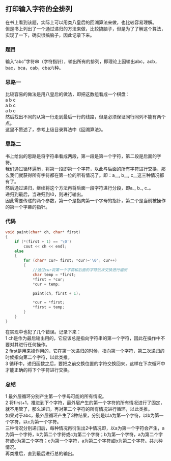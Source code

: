 ## 打印输入字符的全排列
在书上看到该题，实际上可以用类八皇后的回溯算法来做，也比较容易理解。   
但是书上列出了一个通过递归的方法来做，比较搞脑子，但是为了了解这个算法，实现了一下，确实很搞脑子，因此记录下来。   
### 题目  
输入“abc”字符串（字符指针），输出所有的排列，即理论上因输出abc，acb，bac，bca，cab，cba六种。   
### 思路一
比较容易的做法是用八皇后的做法，即把这数组看成一个棋盘：   
a b c   
a b c  
a b c  
然后找出不同的从第一行走到最后一行的线路，但是必须保证同行同列不能有两个点。   
这里不赘述了，参考上级目录算法中《回溯算法》。   
### 思路二
书上给出的思路是将字符串看成两段，第一段是第一个字符，第二段是后面的字符。   
我们通过循环遍历，将第一段即第一个字符，以此与后面的所有字符进行交换，那么我们就获得所有字符都在第一位的所有情况了。即：a__, b__, c__这三种情况都有了。   
然后通过递归，继续将这个方法再将后面一段字符进行分段，即a_, b_, c_。   
递归到最后，当递归到\0，则进行输出。  
因此需要传递的两个参数，第一个是指向第一个字母的指针，第二个是当前被操作的第一个字幕的指针。   
### 代码 
```c
void paint(char* ch, char* first)  
{  
	if (*(first + 1) == '\0')   
		cout << ch << endl;  
	else  
	{   
		for (char* cur= first; *cur!='\0'; cur++)  
		{   
			//通过cur将第一个字符和后面的字符依次交换进行遍历  
			char temp = *first;  
			*first = *cur;  
			*cur = temp;  

			paint(ch, first + 1);   

			*cur = *first;  
			*first = temp;  
		}  
	}  
}  
```   
在实现中也犯了几个错误。记录下来：  
1 ch是作为最后输出用的，它应该总是指向字符串的第一个字符，因此在操作中不要对其进行任何操作。   
2 first是用来操作用的，它在第一次递归的时候，指向第一个字符，第二次递归的时候指向第二个字符，以此类推。   
3 循环中，递归函数之后，要把之前交换位置的字符交换回来，这样在下次循环中才能正确的将下个字符进行交换。  
### 总结  
1 最外层循环分别产生第一个字母可能的所有情况。   
2 将first+1，推进到下个字符，最外层产生的第一个字符的所有情况进行了固定，就不用管了，那么递归，再对第二个字符的所有情况进行循环，以此类推。  
如果对于abc，最外层循环产生了3种结果，分别是以a为第一个字符，以b为第一个字符，以c为第一个字符。  
三种情况分别递归后，每种情况再衍生出2中情况即，以a为第一个字符会产生，a为第一个字符，b为第二个字符或c为第二个字符；b为第一个字符，a为第二个字符或c为第二个字符；c为第一个字符，a为第二个字符或b为第二个字符。共六种情况。   
再类推后，直到最后进行总的输出。   
